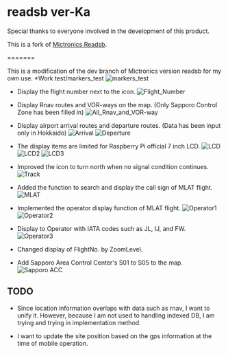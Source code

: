 # readsb ver-Ka

Special thanks to everyone involved in the development of this product.

This is a fork of [Mictronics Readsb](https://github.com/Mictronics/readsb).

=======

This is a modification of the dev branch of Mictronics version readsb for my own use.
*Work test/markers_test
![markers_test](https://github.com/kamadas/dump1090/blob/images/test.png)

* Display the flight number next to the icon.
![Flight_Number](https://github.com/kamadas/dump1090/blob/images/FlightNo3.png)

* Display Rnav routes and VOR-ways on the map. (Only Sapporo Control Zone has been filled in)
![All_Rnav_and_VOR-way](https://github.com/kamadas/dump1090/blob/images/All_Rnav_and_Low-way.png)

* Display airport arrival routes and departure routes. (Data has been input only in Hokkaido)
![Arrival](https://github.com/kamadas/dump1090/blob/images/images/Arr.png)
![Deperture](https://github.com/kamadas/dump1090/blob/images/Dep.png)

* The display items are limited for Raspberry Pi official 7 inch LCD.
![LCD](https://github.com/kamadas/dump1090/blob/images/LCD_infoscreen.png)
![LCD2](https://github.com/kamadas/dump1090/blob/images/sidebar.png)
![LCD3](https://github.com/kamadas/dump1090/blob/images/sidebar-full.png)

* Improved the icon to turn north when no signal condition continues.
![Track](https://github.com/kamadas/dump1090/blob/images/NOT_track_to_North.png)

* Added the function to search and display the call sign of MLAT flight.
![MLAT](https://github.com/kamadas/dump1090/blob/images/alfa-wing.png)

* Implemented the operator display function of MLAT flight.
![Operator1](https://github.com/kamadas/dump1090/blob/images/operator1.png)
![Operator2](https://github.com/kamadas/dump1090/blob/images/operator2.png)

* Display to Operator with IATA codes such as JL, IJ, and FW.
![Operator3](https://github.com/kamadas/dump1090/blob/images/fw.png)

* Changed display of FlightNo. by ZoomLevel.

* Add Sapporo Area Control Center's S01 to S05 to the map.
![Sapporo ACC](https://github.com/kamadas/dump1090/blob/images/Acc.png)

## TODO

* Since location information overlaps with data such as rnav, I want to unify it.
 However, because I am not used to handling indexed DB, I am trying and trying in implementation method.

* I want to update the site position based on the gps information at the time of mobile operation.

